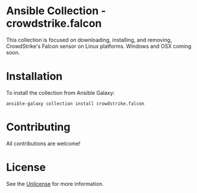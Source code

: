 # Ansible Collection - crowdstrike.falcon

This collection is focused on downloading, installing, and removing, CrowdStrike's Falcon sensor on Linux platforms. Windows and OSX coming soon.

# Installation

To install the collection from Ansible Galaxy:

```
ansible-galaxy collection install crowdstrike.falcon
```

# Contributing

All contributions are welcome!

# License

See the [Unlicense](LICENSE) for more information.
